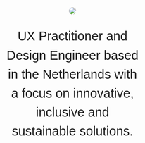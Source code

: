<html>
<style>
nav ul{
	list-style: none !important;
	list-style-type: none !important;
	margin: 0;
	padding: 0;
	display: flex;
	gap:32px;
	justify-content: flex-end;
}
body{
    background: var(--bg-default);
    font-family: "Outfit", sans-serif;
    color: var(--fg-default);
    margin: auto;
    font-weight: 300;
    line-height: 1.5;
}
main{
	max-width: unset;
}
ul li {
    padding: 6px 0;
    list-style-type: square;
}
.effort-list li {
    font-size: clamp(18px, 16px + 0.3vw, 24px);
    line-height: 1.4;
    text-wrap: pretty;
}
.photo {
    background-image: url('./src/img/akos-cropped.jpg');
    background-size: cover;
    background-position: center;
}
#introduction{
    display:flex;
    align-items: center;
    justify-content: center;
    flex-direction: column;
    padding: 120px 0;
}
#introduction > p {
    text-align: center;
    /* font-size: 3em; */
    font-size: clamp(1.7em, 3vw, 3em);
    /* clamp   ^^^  */
    width: 60%;
    min-width: 280px;
}
.avatar-wrapper {
    width: 100%;
    height: 100%;
    display: flex;
    justify-content: flex-end;
}
.avatar {
    max-width: 200px;
    border-radius: 100%;
}
#core-values {
    display:flex;
    align-items: center;
    justify-content: center;
    flex-direction: column;
    margin: 64px auto;
}
#core-values > h3 {
    margin: 4px;
}
#core-values .work-card {
    text-align: center;
}
section {
    max-width: 1600px;
    margin: 0 auto;
    padding: 0 16px;
}
a:any-link{
    color: var(--fg-default);
}
hr {
    border: 0;
    border-top: 1px solid var(--fg-default) ;
}
h2 {
    font-size: 3em;
    font-weight: 500;
}
#about {
    margin-bottom: 40px;
}
.about-highlight {
    font-size: 1.4em;
    line-height: 1.4;
}
.about-description {
    font-size: 1.1em;
    line-height: 1.7;
}
#work {
    margin-bottom: 40px;
}
.work-card {
    border-radius: 20px;
    background: var(--bg-subtle);
    padding: 12px 16px;
    display: flex;
    flex-direction: column;
    gap: 4px;
}
.work-card > h3 {
    margin: 0;
}
.work-card > h4 {
    margin: 0;
}
.work-card > p {
    margin: 0;
}
.work-grid {
    display: flex; 
    flex-direction: column;
    gap: 16px;
}
.work-grid > a {
    text-decoration: none;
}
.project-grid {
  display: flex; 
  flex-direction: column;
  gap: 64px;
  margin-bottom: 64px;
}
.project-tile {
  display: flex;
  flex-direction: column;
  gap: 8px;
}
.project-title {
  display: flex;
  flex-wrap: wrap;
  gap: 8px;
}
.project-title > sup {
  font-family: "Google Sans Code", monospace;
}
.project-tile img {
  border-radius: 8px;
  aspect-ratio: 16 / 10;
}
.project-tile a, .project-tile h3 {
  margin: 0;
  font-size: 1.7rem;
  font-weight: 300;
}
.project-tile p {
  margin: 0;
}
.project-metric {
  font-family: "Google Sans Code", monospace;
}
.result-header {
  font-weight:600;
  font-size: 1rem;
}
.result {
  font-size: 1rem;
}
/* .carousel */
img.reload {
    padding: 0.25em;
    display: block-inline;
    top: 6px;
    height: 0.9em;
  }
  .project-tags{
    font-weight: 500;
    text-transform: uppercase;
  }
  .carousel {
    width: 100%;
    max-width: 900px;
    padding: 0;
  }
  .carousel .carousel-items {
    padding: 0;
  }
  .carousel-image > img {
    width: 100%;
    border-radius: 0px;
    /* aspect-ratio: 16 / 10; */
  }
  .controls {
    display: flex;
    justify-content: space-between;
    align-items: center;
  }
  .controls > p {
    font-size: 1.2em;
  }
  .carousel-arrow {
    font-size: 1.5em;
    cursor: pointer;
    border: none;
    background: none;
    min-height: 44px;
    min-width: 44px;
    display: inline-flex;
    align-items: center;
    justify-content: center;
  }
  .carousel-arrow > svg {
    fill: var(--fg-default);
  }
  .carousel .carousel-items.focus {
    padding: 2px;
    border: solid 3px #005a9c;
  }
  .carousel .carousel-item {
    display: none;
    /* max-height: 400px; */
    max-width: 900px;
    overflow: hidden;
    width: 100%;
  }
  .carousel .carousel-item.active {
    display: block;
  }
  .carousel-arrow:hover {
    background-color: var(--bg-subtle);
  }
  /* More accessible carousel styles, with caption and controls above/below image */
  .carousel-moreaccessible {
    padding: 0;
    margin: 0;
    border: #eee solid 4px;
    border-radius: 5px;
  }
  /* Shared CSS for Pause and Tab Controls */
  .carousel-moreaccessible .controls {
    top: 0;
    left: 0;
    padding: 0.25em 0.25em 0;
  }
  .carousel.carousel-moreaccessible .controls {
    position: static;
    height: 36px;
  }
  .controls > button {
    min-height: 44px;
  }
  .carousel.carousel-moreaccessible .controls button.previous {
    right: 60px;
  }
  .carousel.carousel-moreaccessible .controls button.next {
    right: 6px;
  }
  .carousel-moreaccessible .carousel-items,
  .carousel-moreaccessible .carousel-items.focus {
    padding: 0;
    border: none;
  }
  .carousel-moreaccessible .carousel-items.focus .carousel-image a {
    padding: 2px;
    border: 3px solid #005a9c;
  }
  /* More accessible caption styling */
  .carousel-moreaccessible .carousel-item {
    padding: 0;
    margin: 0;
    max-height: none;
  }
  .carousel-moreaccessible .carousel-item .carousel-caption {
    position: static;
    padding: 0;
    margin: 0;
    height: 60px;
    color: black;
  }
footer svg {
    fill: var(--fg-default);
}
@media screen and (min-width: 600px) {
    #introduction {
        height: 100vh;
        padding: 0;
    }
    .about-highlight {
        font-size: 1.8em;
        line-height: 1.4;
    }   
    .about-description {
        font-size: 1.2em;
        line-height: 1.7;
    }
    .about-grid {
        margin-bottom: 40px;
        display: grid; 
        max-width: 1400px;
        grid-template-columns: 2fr 4fr; 
        grid-template-rows: 1fr; 
        grid-column-gap: 120px;
        grid-row-gap: 0px; 
    }
    .work-grid {
        display: grid; 
        grid-template-columns: 1fr 1fr; 
        grid-gap: 24px;
    }
    .work-card {
        padding: 40px 40px;
    }
    .project-grid {
        display: grid; 
        grid-template-columns: 1fr 1fr; 
        grid-gap: 48px;
    }
    .carousel .carousel-items {
        padding: 64px;
        background: #131313;
        border-radius: 24px;
      }
    section {
        padding: 0 40px;
    }
    .project-title {
      display: flex;
      flex-wrap: wrap;
      gap: 8px;
    }
}
</style>
        <section id="introduction">
            <img class="avatar" src="/assets/img/akos-2024.jpg" />
            <p>
                UX Practitioner and Design Engineer based in the Netherlands with a focus on innovative, inclusive and sustainable solutions.
            </p>
        </section>
        <hr>
        <section id="core-values">
            <h2>Core Values</h2>
            <div class="work-grid">
                <div class="work-card">
                    <h3>1. Inclusivity</h3>
                    <p>A design usable by anyone is a good product experience.</p>
                </div>
                <div class="work-card">
                    <h3>2. Simplicity</h3>
                    <p>Elegant, minimalist design approaches complex challenges with thoughtful, seemingly effortless solutions.</p>
                </div>
                <div class="work-card">
                    <h3>3. Empathy</h3>
                    <p>Listening to human pain-points and addressing them during design proposals.</p>
                </div>
                <div class="work-card">
                    <h3>4. Authenticity</h3>
                    <p>Everything has a character that us humans resonate with. Designing with this character in mind evolves the look-and-feel of a product.</p>
                </div>
                <div class="work-card">
                    <h3>5. Curiousity</h3>
                    <p>Continuous learning, experimentation drives innovation and growth.</p>
                </div>
              </div>
        </section>
        <hr>
        <section id="about">
                <h2>
                    About me
                </h2>
            <div class="work-grid">
                <div class="about-description">
                    <h3>Highlighted efforts</h3>
										<p>My mission is to nurture a healthy organisation with a high level of maturity.</p>
                    <ul class="effort-list">
                        <li>Shared language between Engineers and Designers via the Design System</li>
												<li>Creating a long-term vision for the future of both the Design System as a product and the Navigation team</li>
												<li>Facilitated workshops and Design Sprints</li>
												<li>Worked on the Growth Path for UX practitioners</li>
												<li>Created a framework to measure and amplify UX efforts</li>
												<li>Created a Definition of Done document and Figma widget for designers</li>
                    </ul>
                </div>
                <div class="about-description">
                    <h3>Core Skills</h3>
										<p>My skillset enables me to think strategically in cross-functional contexts.</p>
                    <p><strong>UX Leadership & Mentorship:</strong> Organisational health, team growth, career coaching.</p>
                    <p><strong>UX Strategy & Operations:</strong> DesignOps, UX Maturity Programs, Design Systems Advocacy.</p>
                    <p><strong>Product Design:</strong> 10+ years in product design; 7+ years in B2B SaaS (UI/UX, accessibility, inclusive design).</p>
                    <p><strong>Research & Experience Design:</strong> UX Research, Empathic Design, Service Design, UX Copywriting.</p>
                    <p><strong>Prototyping & Engineering Fluency:</strong> From concept sketches to high-fidelity prototypes; coding familiarity (React, Vue3).</p>
                </div>
            </div>
        </section>
        <hr>
        <section id="projects">
                <h2>Projects</h2>
                <div class="project-grid">
                <div class="project-tile">
                      <img src="/assets/img/motie-2.jpg">
                      <div class="project-title">
                        <a href="/portfolio/ops-measuring-ux.html"><h3>Measuring UX</h3></a>
                        <sup>Ops</sup>
                      </div>
                      <div class="project-metric">
                        <p class="result">Creating a framework for connecting usability pain points and business goals.</p>
                      </div>
                      <div class="project-metric">
                        <p class="result-header">Result</p>
                        <p class="result">Shared language with PMs, higher engagement in product decisions.</p>
                      </div>
                  </div>
                  <div class="project-tile">
                      <img src="/assets/img/motie-2.jpg">
                      <div class="project-title">
                        <a href="/portfolio/ops-design-system.html"><h3>TOPdesk Design System</h3></a>
                        <sup>Ops</sup>
                      </div>
                      <div class="project-metric">
                        <p class="result">Shared language between developers and designers.</p>
                      </div>
                      <div class="project-metric">
                        <p class="result-header">Result</p>
                        <p class="result">Simplified design handoff process.</p>
                      </div>
                  </div>
                  <div class="project-tile">
                      <img src="/assets/img/ssp-thumbnail.png">
                      <div class="project-title">
                        <a href="/portfolio/ux-ssp.html"><h3>TOPdesk Self-Service Portal </h3></a>
                        <sup>UX</sup>
                      </div>
                      <div class="project-metric">
                        <p class="result">AI-assisted search to fast-track users to meaningful answers to their questions.</p>
                      </div>
                      <div class="project-metric">
                        <p class="result-header">Result</p>
                        <p class="result">Shorter time on task, less incoming requests.</p>
                      </div>
                  </div>
                  <div class="project-tile">
                      <img src="/assets/img/zurvey-thumbnail.png">
                      <div class="project-title">
                        <a href="/portfolio/ux-zurvey.html"><h3>zurvey.io</h3></a>
                        <sup>UX</sup>
                      </div>
                      <div class="project-metric">
                        <p class="result">Creating a workflow for multilingual survey editing.</p>
                      </div>
                      <div class="project-metric">
                        <p class="result-header">Result</p>
                        <p class="result">Less overhead, more inclusive authoring tool.</p>
                      </div>
                  </div>
                  <div class="project-tile">
                      <img src="/assets/img/motie-2.jpg">
                      <div class="project-title">
                        <a href="/portfolio/uxdev-motie.html"><h3>motie.</h3></a>
                        <sup>UX+Dev</sup>
                      </div>
                      <div class="project-metric">
                        <p class="result">Modular, distraction-free notetaking.</p>
                      </div>
                  </div>
                  <div class="project-tile">
                      <img src="/assets/img/music-thumbnail.png">
                      <div class="project-title">
                        <a href="/portfolio/uxdev-sample-instruments.html"><h3>Sample Instruments</h3></a>
                        <sup>UX+Dev</sup>
                      </div>
                      <div class="project-metric">
                        <p class="result">Sample based virtual instruments, recorded note-by-note.</p>
                      </div>
                  </div>
              </div>
        </section>
</html>
